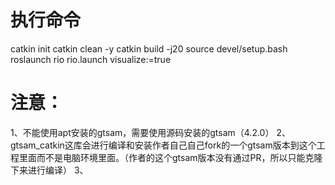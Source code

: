 # 执行命令
catkin init
catkin clean -y
catkin build -j20
source devel/setup.bash
roslaunch rio rio.launch visualize:=true

# 注意：
1、不能使用apt安装的gtsam，需要使用源码安装的gtsam（4.2.0）
2、gtsam_catkin这库会进行编译和安装作者自己自己fork的一个gtsam版本到这个工程里面而不是电脑环境里面。（作者的这个gtsam版本没有通过PR，所以只能克隆下来进行编译）
3、


